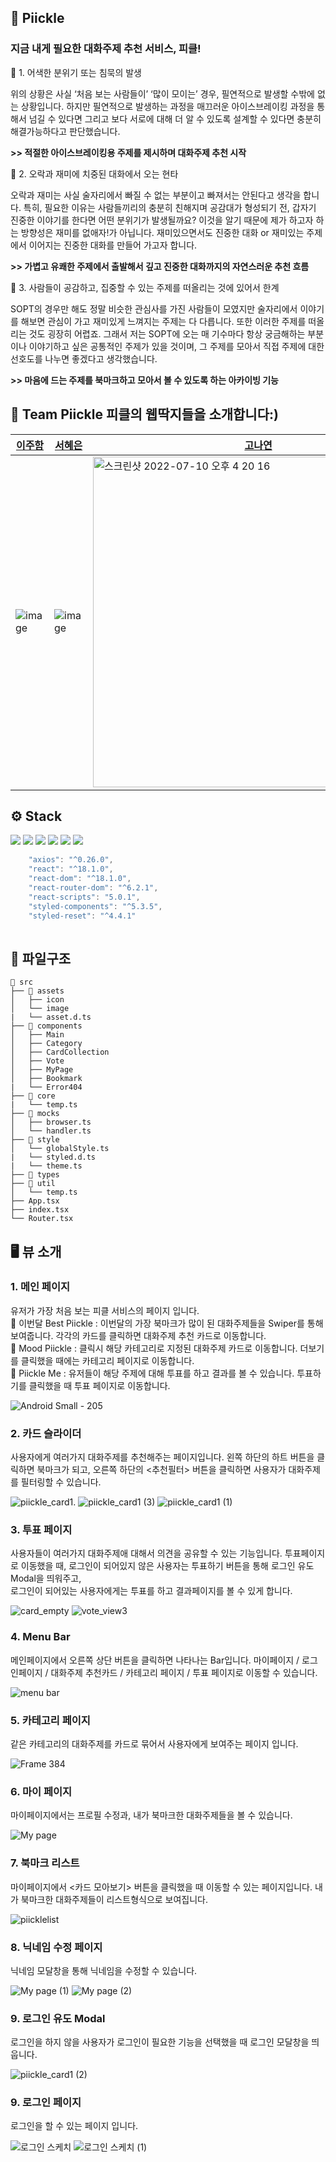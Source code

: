 ## 🥒 Piickle
### 지금 내게 필요한 대화주제 추천 서비스, 피클!


<aside>
📍 1. 어색한 분위기 또는 침묵의 발생

 위의 상황은 사실 ‘처음 보는 사람들이’ ‘많이 모이는’ 경우, 필연적으로 발생할 수밖에 없는 상황입니다. 하지만 필연적으로 발생하는 과정을 매끄러운 아이스브레이킹 과정을 통해서 넘길 수 있다면 그리고 보다 서로에 대해 더 알 수 있도록 설계할 수 있다면 충분히 해결가능하다고 판단했습니다. 

**>> 적절한 아이스브레이킹용 주제를 제시하며 대화주제 추천 시작**

📍 2. 오락과 재미에 치중된 대화에서 오는 현타

 오락과 재미는 사실 술자리에서 빠질 수 없는 부분이고 빠져서는 안된다고 생각을 합니다. 특히, 필요한 이유는 사람들끼리의 충분히 친해지며 공감대가 형성되기 전, 갑자기 진중한 이야기를 한다면 어떤 분위기가 발생될까요? 이것을 알기 때문에 제가 하고자 하는 방향성은 재미를 없애자!가 아닙니다. 재미있으면서도 진중한 대화 or 재미있는 주제에서 이어지는 진중한 대화를 만들어 가고자 합니다.

**>> 가볍고 유쾌한 주제에서 출발해서 깊고 진중한 대화까지의 자연스러운 추천 흐름**

📍 3. 사람들이 공감하고, 집중할 수 있는 주제를 떠올리는 것에 있어서 한계

 SOPT의 경우만 해도 정말 비슷한 관심사를 가진 사람들이 모였지만 술자리에서 이야기를 해보면 관심이 가고 재미있게 느껴지는 주제는 다 다릅니다. 또한 이러한 주제를 떠올리는 것도 굉장히 어렵죠. 그래서 저는 SOPT에 오는 매 기수마다 항상 궁금해하는 부분이나 이야기하고 싶은 공통적인 주제가 있을 것이며, 그 주제를 모아서 직접 주제에 대한 선호도를 나누면 좋겠다고 생각했습니다.

**>> 마음에 드는 주제를 북마크하고 모아서 볼 수 있도록 하는 아카이빙 기능**

</aside>

## 👥 Team Piickle 피클의 웹딱지들을 소개합니다:)
|[이주함](https://github.com/joohaem)|[서혜은](https://github.com/henization)|[고나연](https://github.com/NYeonK?tab=overview&from=2022-07-01&to=2022-07-10)|[윤지영](https://github.com/NaveOWO)|
|------|------|------|------|
|![image](https://user-images.githubusercontent.com/87578512/178135117-a1c2c380-a63c-4435-990b-0fcb501820ba.png)|![image](https://user-images.githubusercontent.com/87578512/178135086-954a203e-ba6c-4c04-b7d1-7a02c13b1d09.png)|<img width="529" alt="스크린샷 2022-07-10 오후 4 20 16" src="https://user-images.githubusercontent.com/87578512/178135232-7d1b4068-d94f-49e2-8ac0-4c8ea8f9d266.png">|![image](https://user-images.githubusercontent.com/87578512/178135034-01f22b87-1f35-4a19-8359-b63874055e31.png)|

## ⚙️ Stack

<img src="https://img.shields.io/badge/HTML5-E34F26?style=for-the-badge&logo=HTML5&logoColor=white"> <img src="https://img.shields.io/badge/CSS3-1572B6?style=for-the-badge&logo=CSS3&logoColor=white"> <img src="https://img.shields.io/badge/TypeScript-3178C6?style=for-the-badge&logo=TypeScript&logoColor=white"> <img src="https://img.shields.io/badge/React-61DAFB?style=for-the-badge&logo=React&logoColor=white"> <img src="https://img.shields.io/badge/StoryBook-FF4785?style=for-the-badge&logo=StoryBook&logoColor=white"> <img src="https://img.shields.io/badge/StyledComponents-DB7093?style=for-the-badge&logo=StyledComponents&logoColor=white">
```javascript
    "axios": "^0.26.0",
    "react": "^18.1.0",
    "react-dom": "^18.1.0",
    "react-router-dom": "^6.2.1",
    "react-scripts": "5.0.1",
    "styled-components": "^5.3.5",
    "styled-reset": "^4.4.1"
   
```

## 📂 파일구조
```
📂 src
├── 📂 assets
│   ├── icon
│   └── image
|   └── asset.d.ts
├── 📂 components
│   ├── Main
│   ├── Category
│   ├── CardCollection
│   ├── Vote
│   ├── MyPage
│   ├── Bookmark
|   └── Error404
├── 📁 core
|   └── temp.ts
├── 📂 mocks
│   ├── browser.ts
│   └── handler.ts
├── 📂 style
│   └── globalStyle.ts
|   └── styled.d.ts
|   └── theme.ts
├── 📂 types
├── 📂 util
│   └── temp.ts
├── App.tsx
├── index.tsx
└── Router.tsx

```

## 🖥 뷰 소개
### 1. 메인 페이지
유저가 가장 처음 보는 피클 서비스의 페이지 입니다.  
📍 이번달 Best Piickle : 이번달의 가장 북마크가 많이 된 대화주제들을 Swiper를 통해 보여줍니다. 각각의 카드를 클릭하면 대화주제 추천 카드로 이동합니다.  
📍 Mood Piickle : 클릭시 해당 카테고리로 지정된 대화주제 카드로 이동합니다. 더보기를 클릭했을 때에는 카테고리 페이지로 이동합니다.  
📍 Piickle Me : 유저들이 해당 주제에 대해 투표를 하고 결과를 볼 수 있습니다. 투표하기를 클릭했을 때 투표 페이지로 이동합니다.

<div>

![Android Small - 205](https://user-images.githubusercontent.com/87578512/179968567-e5288e4a-718d-463d-a99d-ea939b2942b2.png)
</div>

### 2. 카드 슬라이더  
사용자에게 여러가지 대화주제를 추천해주는 페이지입니다. 왼쪽 하단의 하트 버튼을 클릭하면 북마크가 되고, 오른쪽 하단의 <추천필터> 버튼을 클릭하면 사용자가 대화주제를 필터링할 수 있습니다.

<div> 
 
![piickle_card1](https://user-images.githubusercontent.com/87578512/179973151-ad9b1617-c045-470f-8213-ecef66562ea8.png). 
![piickle_card1 (3)](https://user-images.githubusercontent.com/87578512/180001955-3dfe66aa-d8d5-4a47-9f19-6b139afb7b20.png)
![piickle_card1 (1)](https://user-images.githubusercontent.com/87578512/179982012-d5e25761-47f3-4d0c-a3f7-689bf12cc3b0.png)
</div> 

### 3. 투표 페이지  
사용자들이 여러가지 대화주제애 대해서 의견을 공유할 수 있는 기능입니다. 투표페이지로 이동했을 때, 로그인이 되어있지 않은 사용자는 투표하기 버튼을 통해 로그인 유도Modal을 띄워주고,  
로그인이 되어있는 사용자에게는 투표를 하고 결과페이지를 볼 수 있게 합니다.

<div>
 
![card_empty](https://user-images.githubusercontent.com/87578512/179976921-1fb9ef6d-5895-4938-9f9a-3207e8e3b2d9.png)
![vote_view3](https://user-images.githubusercontent.com/87578512/179974135-d71cb0a3-10cb-4d77-ade5-94bca026f755.png)
</div>

### 4. Menu Bar  
메인페이지에서 오른쪽 상단 버튼을 클릭하면 나타나는 Bar입니다. 마이페이지 / 로그인페이지 / 대화주제 추천카드 / 카테고리 페이지 / 투표 페이지로 이동할 수 있습니다.

<div>
 
![menu bar](https://user-images.githubusercontent.com/87578512/179977148-50a4a2fc-e5d3-4e09-8564-d045ea913454.png)
</div>

### 5. 카테고리 페이지  
같은 카테고리의 대화주제를 카드로 묶어서 사용자에게 보여주는 페이지 입니다.

<div>

![Frame 384](https://user-images.githubusercontent.com/87578512/179981944-b3c1b59d-a37c-49dd-89c8-86f514f6c13e.png)

### 6. 마이 페이지
 마이페이지에서는 프로필 수정과, 내가 북마크한 대화주제들을 볼 수 있습니다.  

<div>
 
![My page](https://user-images.githubusercontent.com/87578512/179983101-4656c414-504f-4971-b44b-c59c80dcf6dd.png)
</div>

### 7. 북마크 리스트  
 마이페이지에서 <카드 모아보기> 버튼을 클릭했을 때 이동할 수 있는 페이지입니다. 내가 북마크한 대화주제들이 리스트형식으로 보여집니다.

<div>
 
![piicklelist](https://user-images.githubusercontent.com/87578512/179982571-679e22ef-8ab7-40f8-934b-db9c67c3efde.png)
</div>

### 8. 닉네임 수정 페이지
 닉네임 모달창을 통해 닉네임을 수정할 수 있습니다.

<div>

![My page (1)](https://user-images.githubusercontent.com/87578512/179985636-4c9442ff-2b18-45fc-ac4a-7a19c90fd1f1.png)
![My page (2)](https://user-images.githubusercontent.com/87578512/179985661-367bd54f-119f-46a0-91c0-917c3d13510c.png)
</div>

### 9. 로그인 유도 Modal
 로그인을 하지 않을 사용자가 로그인이 필요한 기능을 선택했을 때 로그인 모달창을 띄웁니다.

<div>
 
![piickle_card1 (2)](https://user-images.githubusercontent.com/87578512/179991396-1a5baa7c-d1dc-4de9-8295-6f6c64d40745.png)
</div>

### 9. 로그인 페이지
 로그인을 할 수 있는 페이지 입니다.

<div>
 
![로그인 스케치](https://user-images.githubusercontent.com/87578512/179992075-63fe8aed-145c-4752-af6d-35ad76d0414b.png)
![로그인 스케치 (1)](https://user-images.githubusercontent.com/87578512/179992083-abc9d940-b75d-4698-a9c3-240713afdfe0.png)
</div> 

